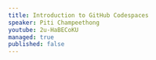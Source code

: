 ```yaml
---
title: Introduction to GitHub Codespaces
speaker: Piti Champeethong
youtube: 2u-HaBECoKU
managed: true
published: false
---
```

